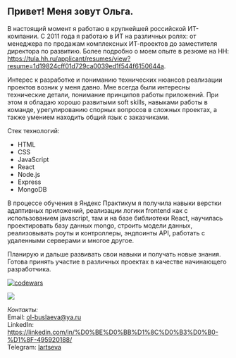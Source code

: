## Привет! Меня зовут Ольга.

В настоящий момент я работаю в крупнейшей российской ИТ-компании.
С 2011 года я работаю в ИТ на различных ролях: от менеджера по продажам комплексных ИТ-проектов до заместителя директора по развитию. Более подробно о моем опыте в резюме на HH: https://tula.hh.ru/applicant/resumes/view?resume=1d19824cff01d729ca0039ed1f544f6150644a.

Интерес к разработке и пониманию технических нюансов реализации проектов возник у меня давно. Мне всегда были интересны технические детали, понимание принципов работы приложений. При этом я обладаю хорошо развитыми soft skills, навыками работы в команде, урегулированию спорных вопросов в сложных проектах, а также умением находить общий язык с заказчиками.

Cтек технологий: 
- HTML
- CSS
- JavaScript
- React
- Node.js 
- Express
- MongoDB

В процессе обучения в Яндекс Практикум я получила навыки верстки адаптивных приложений, реализации логики frontend как с использованием javascript, там и на базе библиотеки React, научилась проектировать базу данных mongo, строить модели данных, реализовывать роуты и контроллеры, эндпоинты API, работать с удаленными серверами и многое другое. 

Планирую и дальше развивать свои навыки и получать новые знания. Готова принять участие в различных проектах в качестве начинающего разработчика. 

[![codewars](https://www.codewars.com/users/Iartseva/badges/small)](https://www.codewars.com/users/Iartseva) 

![](https://komarev.com/ghpvc/?username=Iartseva)

*Контакты:* <br>
Email: ol-buslaeva@ya.ru <br>
LinkedIn: <https://linkedin.com/in/%D0%BE%D0%BB%D1%8C%D0%B3%D0%B0-%D1%8F-495920188/> <br>
Telegram: [Iartseva](http://t-do.ru/Iartseva "Telegram channel")

